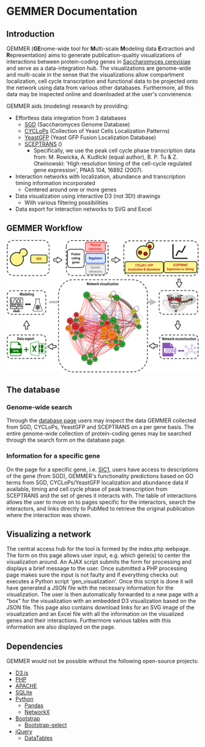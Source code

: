 # GEMMER Documentation

## Introduction
GEMMER (**GE**nome-wide tool for **M**ulti-scale **M**odeling data **E**xtraction and **R**epresentation) aims to generate publication-quality visualizations of interactions between protein-coding genes in [Saccharomyces cerevisiae](https://en.wikipedia.org/wiki/Saccharomyces_cerevisiae) and serve as a data-integration hub. The visualizations are genome-wide and multi-scale in the sense that the visualizations allow compartment localization, cell cycle transcription and functional data to be projected onto the network using data from various other databases. Furthermore, all this data may be inspected online and downloaded at the user's convienence. 

GEMMER aids (modeling) research by providing:
- Effortless data integration from 3 databases
    - [SGD]() (Saccharomyces Genome Database)
    - [CYCLoPs]() (Collection of Yeast Cells Localization Patterns)
    - [YeastGFP]() (Yeast GFP Fusion Localization Database)
    - [SCEPTRANS]() ()
        - Specifically, we use the peak cell cycle phase transcription data from: M. Rowicka, A. Kudlicki (equal author), B. P. Tu & Z. Otwinowski:  'High-resolution timing of the cell-cycle regulated gene expression', PNAS 104, 16892 (2007).
- Interaction networks with localization, abundance and transcription timing information incorporated 
    - Centered around one or more genes
- Data visualization using interactive D3 (not 3D!) drawings
    - With various filtering possibilities
- Data export for interaction networks to SVG and Excel

## GEMMER Workflow
![Workflow](img/GEMMER_workflow.png)

## The database
### Genome-wide search
Through the [database page](index.php?id=database) users may inspect the data GEMMER collected from SGD, CYCLoPs, YeastGFP and SCEPTRANS on a per gene basis. The entire genome-wide collection of protein-coding genes may be searched through the search form on the database page. 

### Information for a specific gene
On the page for a specific gene, i.e. [SIC1](index.php?id=database&gene=SIC1), users have access to descriptions of the gene (from SGD), GEMMER's functionality predictions based on GO terms from SGD, CYCLoPs/YeastGFP localization and abundance data if available, timing and cell cycle phase of peak transcription from SCEPTRANS and the set of genes it interacts with. The table of interactions allows the user to move on to pages specific for the interactors, search the interactors, and links directly to PubMed to retrieve the original publication where the interaction was shown. 

## Visualizing a network
The central access hub for the tool is formed by the index.php webpage. The form on this page allows user input, e.g. which gene(s) to center the visualization around. An AJAX script submits the form for processing and displays a brief message to the user. Once submitted a PHP processing page makes sure the input is not faulty and if everything checks out executes a Python script 'gen_visualization'. Once this script is done it will have generated a JSON file with the necessary information for the visualization. The user is then automatically forwarded to a new page with a "box" for the visualization with an embedded D3 visualization based on the JSON file. This page also contains download links for an SVG image of the visualization and an Excel file with all the information on the visualized genes and their
interactions. Furthermore various tables with this information are also displayed on the page. 

<!-- ### The form (basic)
![Basic form input](img/input_form_basic.png)

### The form (advanced)
![Advanced form input](img/input_form_advanced.png)

### The visualization page and output


### Exporting the image


### Exporting the data in Excel format

### Visualizing multiple genes together -->


<!-- 
## Back-end details
### D3js
For drawing the visualization we make use of D3js. 
[d3js](http://d3js.org) is a JavaScript library for manipulating documents based on data.
The library enables stunning client-side visualization inside the webbrowser.
Commonly in science-related websites (and possibly many others), users need to save the generated 
visualization in vectorized format (e.g. PDF), to be able to incorporate the graphics in presentation or publications. -->


## Dependencies
GEMMER would not be possible without the following open-source projects:
* [D3.js](https://d3js.org/)
* [PHP](http://php.net/)
* [APACHE](https://www.apache.org/)
* [SQLite](https://www.sqlite.org/)
* [Python](http://python.org)
    * [Pandas](http://pandas.pydata.org/)
    * [NetworkX](https://networkx.github.io/)
* [Bootstrap](http://getbootstrap.com/)
    * [Bootstrap-select](https://silviomoreto.github.io/bootstrap-select/)
* [jQuery](https://jquery.com/)
    * [DataTables](https://datatables.net/)